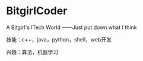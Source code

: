 # BitgirlCoder

A Bitgirl's ITech World ——Just put down what I think


技能：c++，java，python，shell，web开发

兴趣：算法，机器学习
